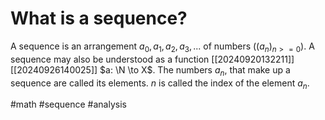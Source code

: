 # What is a sequence? 
A sequence is an arrangement $a_0, a_1, a_2, a_3,...$ of numbers ($(a_n)_{n>=0}$).
A sequence may also be understood as a function [[20240920132211]] [[20240926140025]] $a: \N \to X$.
The numbers $a_n$, that make up a sequence are called its elements. $n$ is called the index of the element $a_n$.

#math #sequence #analysis